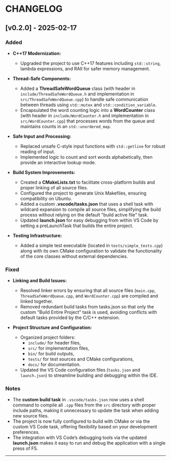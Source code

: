 # CHANGELOG

## [v0.2.0] - 2025-02-17

### Added
- **C++17 Modernization:**
  - Upgraded the project to use C++17 features including `std::string`, lambda expressions, and RAII for safer memory management.
  
- **Thread-Safe Components:**
  - Added a **ThreadSafeWordQueue** class (with header in `include/ThreadSafeWordQueue.h` and implementation in `src/ThreadSafeWordQueue.cpp`) to handle safe communication between threads using `std::mutex` and `std::condition_variable`.
  - Encapsulated the word counting logic into a **WordCounter** class (with header in `include/WordCounter.h` and implementation in `src/WordCounter.cpp`) that processes words from the queue and maintains counts in an `std::unordered_map`.

- **Safe Input and Processing:**
  - Replaced unsafe C-style input functions with `std::getline` for robust reading of input.
  - Implemented logic to count and sort words alphabetically, then provide an interactive lookup mode.

- **Build System Improvements:**
  - Created a **CMakeLists.txt** to facilitate cross-platform builds and proper linking of all source files.
  - Configured the project to generate Unix Makefiles, ensuring compatibility on Ubuntu.
  - Added a custom **.vscode/tasks.json** that uses a shell task with wildcard expansion to compile all source files, simplifying the build process without relying on the default "build active file" task.
  - Updated **launch.json** for easy debugging from within VS Code by setting a preLaunchTask that builds the entire project.

- **Testing Infrastructure:**
  - Added a simple test executable (located in `tests/simple_tests.cpp`) along with its own CMake configuration to validate the functionality of the core classes without external dependencies.

### Fixed
- **Linking and Build Issues:**
  - Resolved linker errors by ensuring that all source files (`main.cpp`, `ThreadSafeWordQueue.cpp`, and `WordCounter.cpp`) are compiled and linked together.
  - Removed redundant build tasks from tasks.json so that only the custom "Build Entire Project" task is used, avoiding conflicts with default tasks provided by the C/C++ extension.
  
- **Project Structure and Configuration:**
  - Organized project folders:  
    - `include/` for header files,  
    - `src/` for implementation files,  
    - `bin/` for build outputs,  
    - `tests/` for test sources and CMake configurations,  
    - `docs/` for documentation.
  - Updated the VS Code configuration files (`tasks.json` and `launch.json`) to streamline building and debugging within the IDE.

### Notes
- The **custom build task** in `.vscode/tasks.json` now uses a shell command to compile all `.cpp` files from the `src` directory with proper include paths, making it unnecessary to update the task when adding new source files.
- The project is now fully configured to build with CMake or via the custom VS Code task, offering flexibility based on your development preferences.
- The integration with VS Code’s debugging tools via the updated **launch.json** makes it easy to run and debug the application with a single press of F5.

---